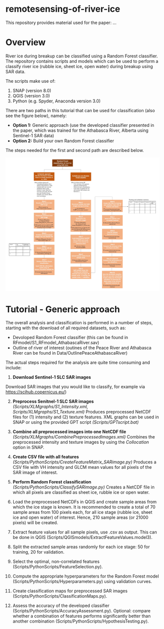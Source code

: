 # remotesensing-of-river-ice

This repository provides material used for the paper: <add a link here> ...

Overview
========

River ice during breakup can be classified using a Random Forest classifier. The repository contains scripts and models which can be used to perform a classify river ice (rubble ice, sheet ice, open water) during breakup using SAR data.

The scripts make use of:
  1) SNAP (version 8.0)
  2) QGIS (version 3.0)
  3) Python (e.g. Spyder, Anaconda version 3.0)

There are two paths in this tutorial that can be used for classification (also see the figure below), namely:
- **Option 1:** Generic approach (use the developed classifier presented in the paper, which was trained for the Athabasca River, Alberta using Sentinel-1 SAR data)
- **Option 2:** Build your own Random Forest classifier 

The steps needed for the first and second path are described below.

![alt text](https://github.com/SdeRodaHusman/remotesensing-of-river-ice/blob/main/Figures/Roadmap_RFmodel.jpg?raw=true)


Tutorial - Generic approach
========

The overall analysis and classification is performed in a number of steps, starting with the download of all required datasets, such as:

* Devoloped Random Forest classifier (this can be found in RFmodel/S1_RFmodel_AthabascaRiver.sav)
* Outline of river of interest (outines of the Peace River and Athabasca River can be found in Data/OutlinePeaceAthabascaRiver)

The actual steps required for the analysis are quite time consuming and include:

1. **Download Sentinel-1 SLC SAR images**

Download SAR images that you would like to classify, for example via https://scihub.copernicus.eu/)

2. **Preprocess Senitnel-1 SLC SAR images** *(Scripts/XLMgraphs/S1_Intensity.xml, Scripts/XLMgraphs/S1_Texture.xml)*
Produces preprocessed NetCDF files for (1) intensity and (2) texture features. XML graphs can be used in SNAP or using the provided GPT script *(Scripts/GPTscript.bat)*

3. **Combine all preprocessed images into one NetCDF file** *(Scripts/XLMgraphs/CombinePreprocessedImages.xml)*
Combines the preprocessed intensity and texture images by using the *Collocation* option in SNAP. 

4. **Create CSV file with all features** *(Scripts/PythonScripts/CreateFeatureMatrix_SARimage.py)*
Produces a CSV file with VH intensity and GLCM mean values for all pixels of the SAR image of interest.

5. **Perform Random Forest classification** *(Scripts/PythonScripts/ClassifySARimage.py)* 
Creates a NetCDF file in which all pixels are classified as sheet ice, rubble ice or open water. 


2. Load the preprocessed NetCDFs in QGIS and create sample areas from which the ice stage is known. It is recommended to create a total of 70 sample areas from 100 pixels each, for all ice stage (rubble ice, sheet ice and open water) of interest. Hence, 210 sample areas (or 21000 pixels) will be created. 

3. Extract feature values for all sample pixels, use .csv as output. This can be done in QGIS (Scripts/QGISmodels/ExtractFeatureValues.model3). 

4. Split the extracted sample areas randomly for each ice stage: 50 for training, 20 for validation.

5. Select the optimal, non-correlated features (Scripts/PythonScripts/FeatureSelection.py).

6. Compute the appropriate hyperparameters for the Random Forest model (Scripts/PythonScripts/Hyperparameters.py) using validation curves.

7. Create classification maps for preprocessed SAR images (Scripts/PythonScripts/ClassificationMaps.py).

8. Assess the accuracy of the developed classifier (Scripts/PythonScripts/AccuracyAssessment.py). Optional: compare whether a combination of features performs significantly better than another combination (Scripts/PythonScripts/HypothesisTesting.py).

